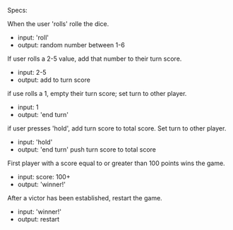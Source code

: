 Specs:

  When the user 'rolls' rolle the dice.
  * input: 'roll'
  * output: random number between 1-6

  If user rolls a 2-5 value, add that number to their turn score.
  * input: 2-5
  * output: add to turn score

  if use rolls a 1, empty their turn score; set turn to other player.
  * input: 1
  * output: 'end turn'

  if user presses 'hold', add turn score to total score. Set turn to other player.
  * input: 'hold'
  * output: 'end turn' push turn score to total score

  First player with a score equal to or greater than 100 points wins the game.
  * input: score: 100+
  * output: 'winner!'

  After a victor has been established, restart the game.
  * input: 'winner!'
  * output: restart
  
